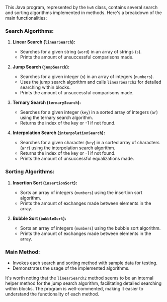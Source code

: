 This Java program, represented by the `hw5` class, contains several search and sorting algorithms implemented in methods. Here's a breakdown of the main functionalities:

### Search Algorithms:
1. **Linear Search (`linearSearch`):**
   - Searches for a given string (`word`) in an array of strings (`s`).
   - Prints the amount of unsuccessful comparisons made.

2. **Jump Search (`jumpSearch`):**
   - Searches for a given integer (`n`) in an array of integers (`numbers`).
   - Uses the jump search algorithm and calls `linearSearch2` for detailed searching within blocks.
   - Prints the amount of unsuccessful comparisons made.

3. **Ternary Search (`ternarySearch`):**
   - Searches for a given integer (`key`) in a sorted array of integers (`ar`) using the ternary search algorithm.
   - Returns the index of the key or -1 if not found.

4. **Interpolation Search (`interpolationSearch`):**
   - Searches for a given character (`key`) in a sorted array of characters (`arr`) using the interpolation search algorithm.
   - Returns the index of the key or -1 if not found.
   - Prints the amount of unsuccessful equalizations made.

### Sorting Algorithms:
1. **Insertion Sort (`insertionSort`):**
   - Sorts an array of integers (`numbers`) using the insertion sort algorithm.
   - Prints the amount of exchanges made between elements in the array.

2. **Bubble Sort (`bubbleSort`):**
   - Sorts an array of integers (`numbers`) using the bubble sort algorithm.
   - Prints the amount of exchanges made between elements in the array.

### Main Method:
- Invokes each search and sorting method with sample data for testing.
- Demonstrates the usage of the implemented algorithms.

It's worth noting that the `linearSearch2` method seems to be an internal helper method for the jump search algorithm, facilitating detailed searching within blocks. The program is well-commented, making it easier to understand the functionality of each method.
